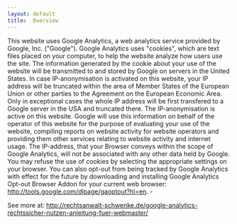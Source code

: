 ```yaml
--- 
layout: default 
title:  Overview
---
```



This website uses Google Analytics, a web analytics service provided by Google, Inc. ("Google"). Google Analytics uses "cookies", which are text files placed on your computer, to help the website analyze how users use the site. 
The information generated by the cookie about your use of the website will be transmitted to and stored by Google on servers in the United States. 
In case IP-anonymisation is activated on this website, your IP address will be truncated within the area of Member States of the European Union or other parties to the Agreement on the European Economic Area. Only in exceptional cases the whole IP address will be first transfered to a Google server in the USA and truncated there. 
The IP-anonymisation is active on this website. Google will use this information on behalf of the operator of this website for the purpose of evaluating your use of the website, compiling reports on website activity for website operators and providing them other services relating to website activity and internet usage. 
The IP-address, that your Browser conveys within the scope of Google Analytics, will not be associated with any other data held by Google. 
You may refuse the use of cookies by selecting the appropriate settings on your browser. You can also opt-out from being tracked by Google Analytics with effect for the future by downloading and installing Google Analytics Opt-out Browser Addon for your current web browser: <a href="http://tools.google.com/dlpage/gaoptout?hl=en">http://tools.google.com/dlpage/gaoptout?hl=en</a>. - 

See more at: <a href="http://rechtsanwalt-schwenke.de/google-analytics-rechtssicher-nutzen-anleitung-fuer-webmaster/">http://rechtsanwalt-schwenke.de/google-analytics-rechtssicher-nutzen-anleitung-fuer-webmaster/</a>
